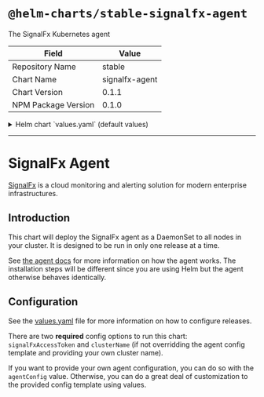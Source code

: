 # `@helm-charts/stable-signalfx-agent`

The SignalFx Kubernetes agent

| Field               | Value          |
| ------------------- | -------------- |
| Repository Name     | stable         |
| Chart Name          | signalfx-agent |
| Chart Version       | 0.1.1          |
| NPM Package Version | 0.1.0          |

<details>

<summary>Helm chart `values.yaml` (default values)</summary>

```yaml
# Version of the signalfx-agent to deploy.  This will be the default for the
# docker image tag if not overridden with imageTag
agentVersion: 3.1.9

# The access token for SignalFx.  REQUIRED
signalFxAccessToken: ''

# Docker image configuration
image:
  # Image pull policy for the agent pod
  pullPolicy: IfNotPresent
  # The docker image to use for the agent
  repository: quay.io/signalfx/signalfx-agent
  # tag defaults to the agentVersion but can be overridden
  tag:
  # pullSecret is not needed for our standard image
  pullSecret:

# How many agent pods can be unavailable at a time when rolling out a new
# version of the agent
rollingUpdateMaxUnavailable: 1

# RBAC config for the agent
rbac:
  create: true
  # You might need custom rules if you are pulling secrets to configure
  # monitors.
  customRules: []

# Service account config for the agent pods
serviceAccount:
  # Specifies whether a ServiceAccount should be created
  create: true
  # The name of the ServiceAccount to use.
  # If not set and create is true, a name is generated using the fullname template
  name:

# This adds some tolerations to the pods that the DaemonSet creates that
# should allow the agent to run on the master nodes of newer versions of K8s
# that are deployed with standard master taints (see daemonset.yaml).  If you
# need custom tolerations, see the 'tolerations' config option below.
runOnMaster: true

# You can specify additional tolerations for the pods that the DaemonSet
# creates.
tolerations: []

# Extra labels to put on agent pods.  Values must be strings per the k8s label
# schema.
extraPodLabels: {}

# You can specify a custom agent config file with the agentConfig value.  If
# you specify this, all of the options below here will no longer be applicable
# since they are used to render a default config (see configmap.yaml template).
agentConfig:

# clusterName must be provided.  It is an arbitrary value that identifies this
# K8s cluster in SignalFx.  This will be the value of the 'kubernetes_cluster'
# dimension on every metric sent by the agent.
clusterName:

# How frequently to send metrics by default in the agent.  This can be
# overridden by individual monitors.
metricIntervalSeconds: 15

# The log level of the agent.  Valid values are 'debug', 'info', 'warn', and
# 'error'.  Info is a good default and won't be too spamy.  Note that 'debug'
# may dump sensitive values in the provided configuration so use with care.
logLevel: info

# Whether to ignore TLS validation issue when connecting to the main K8s API
# server.  This should almost never need to be set to true since the CA cert is
# provided with the service account token automatically by K8s.
apiServerSkipVerify: false

# Additional options for connecting to the Kubelet.  These options are
# equivalent to what is under the 'kubeletAPI' key of the 'kubelet-stats'
# monitor.  By default, the agent tries to use its service account if kubelet
# authentication is required.
kubeletAPI:
  authType: serviceAccount

# Any values put in this object correspond to the 'collectd' config block of
# the agent config
collectd: {}

# How often to send cAdvisor-based container metrics.  Defaults to whatever is
# in metricIntervalSeconds.
containerStatsIntervalSeconds:

# If true, K8s cluster-level metrics will be collected (e.g. pod counts,
# deployment status, etc).  The agents will decide amongst themselves which
# instance should send the metrics so that they are only sent once.
gatherClusterMetrics: true

# Enables the docker-container-stats monitor with some specific config that
# causes it to send container stats from Docker with certain dimensions from
# container labels that makes it easy to correlate metrics between cadvisor and
# docker. Note that docker metrics are not sent for pause containers by
# default.
gatherDockerMetrics: true

# A list of metric names that are collected by monitors but are not to be sent
# to SignalFx.  This default set include a lot of highly specific or duplicated
# cAdvisor metrics that cause a large increase in DPM for little value for most
# customers.
metricNamesToExclude:
  - container_cpu_user_seconds_total
  - container_cpu_system_seconds_total
  - container_cpu_utilization_per_core
  - container_fs_reads_total
  - container_fs_sector_reads_total
  - container_fs_reads_merged_total
  - container_fs_read_seconds_total
  - container_fs_writes_total
  - container_fs_sector_writes_total
  - container_fs_writes_merged_total
  - container_fs_write_seconds_total
  - container_fs_io_current
  - container_fs_io_time_seconds_total
  - container_fs_io_time_weighted_seconds_total
  - container_last_seen
  - container_tasks_state
  - pod_network_receive_packets_total
  - pod_network_receive_packets_dropped_total
  - pod_network_transmit_packets_total
  - pod_network_transmit_packets_dropped_total
  - machine_cpu_frequency_khz

# A list of monitor configurations to include in the agent config.  These
# values correspond exactly to what goes under 'monitors' in the agent config.
# The following are a set of monitors with discovery rules that should cover
# many standard deployments.  Most users will want to override this with their
# own monitors and discovery rules.
monitors:
  - type: collectd/activemq
    discoveryRule: container_image =~ "activemq" && private_port == 1099

  - type: collectd/apache
    discoveryRule: container_image =~ "apache" && private_port == 80

  - type: collectd/cassandra
    discoveryRule: container_image =~ "cassandra" && private_port == 7199

  - type: collectd/consul
    discoveryRule: container_image =~ "consul" && private_port == 8500

  - type: collectd/elasticsearch
    discoveryRule: container_image =~ "elasticsearch" && port == 9200

  - type: collectd/etcd
    discoveryRule: container_image =~ "etcd" && port == 2379
    # REQUIRED
    clusterName: my-cluster

  - type: collectd/haproxy
    discoveryRule: container_image =~ "haproxy" && port == 9000

  - type: collectd/kafka
    discoveryRule: container_image =~ "kafka" && private_port == 9092

  - type: collectd/memcached
    discoveryRule: container_image =~ "memcache" && private_port == 11211

  - type: collectd/mongodb
    discoveryRule: container_image =~ "mongo" && private_port == 27017
    # REQUIRED
    databases:
      - mydatabase

  - type: collectd/mysql
    discoveryRule: container_image =~ "mysql" && private_port == 3306
    # REQUIRED
    username: admin
    databases:
      - name: mydb

  - type: collectd/nginx
    discoveryRule: container_image =~ "nginx" && private_port == 80

  - type: collectd/rabbitmq
    discoveryRule: container_image =~ "rabbitmq" && private_port == 15672

  - type: collectd/redis
    discoveryRule: container_image =~ "redis" && private_port == 6379

  - type: collectd/spark
    discoveryRule: container_image =~ "spark" && private_port == 8080
    isMaster: true
    collectApplicationMetrics: true
    clusterType: Standalone

  - type: collectd/spark
    discoveryRule: container_image =~ "spark" && private_port >= 8081
    isMaster: false
    clusterType: Standalone

  - type: collectd/zookeeper
    discoveryRule: container_image =~ "zookeeper" && private_port == 2181
```

</details>

---

# SignalFx Agent

[SignalFx](https://signalfx.com) is a cloud monitoring and alerting solution
for modern enterprise infrastructures.

## Introduction

This chart will deploy the SignalFx agent as a DaemonSet to all nodes in your
cluster. It is designed to be run in only one release at a time.

See [the agent
docs](https://docs.signalfx.com/en/latest/integrations/kubernetes-quickstart.html)
for more information on how the agent works. The installation steps will be
different since you are using Helm but the agent otherwise behaves identically.

## Configuration

See the [values.yaml](./values.yaml) file for more information on how to
configure releases.

There are two **required** config options to run this chart: `signalFxAccessToken`
and `clusterName` (if not overridding the agent config template and providing your own
cluster name).

If you want to provide your own agent configuration, you can do so with the
`agentConfig` value. Otherwise, you can do a great deal of customization to
the provided config template using values.

